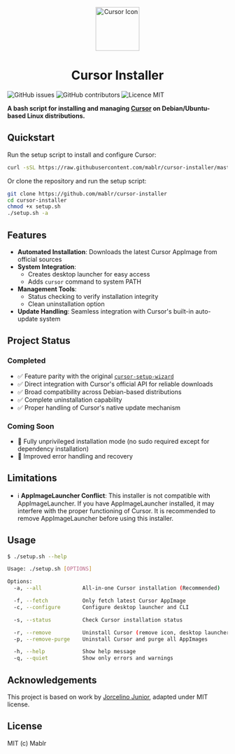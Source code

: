 <p align="center">
  <img src="https://raw.githubusercontent.com/mablr/cursor-installer/refs/heads/master/cursor-icon.svg" alt="Cursor Icon" width="100"/>
</p>

<h1 align="center">Cursor Installer</h1>

![GitHub issues](https://img.shields.io/github/issues/mablr/cursor-installer)
![GitHub contributors](https://img.shields.io/github/contributors/mablr/cursor-installer)
![Licence MIT](https://img.shields.io/badge/License-MIT-blue)


**A bash script for installing and managing [Cursor](https://cursor.sh/) on Debian/Ubuntu-based Linux distributions.**

## Quickstart

Run the setup script to install and configure Cursor:
```bash
curl -sSL https://raw.githubusercontent.com/mablr/cursor-installer/master/setup.sh | bash -s -- -a
```

Or clone the repository and run the setup script:
```bash
git clone https://github.com/mablr/cursor-installer
cd cursor-installer
chmod +x setup.sh
./setup.sh -a
```

## Features

- **Automated Installation**: Downloads the latest Cursor AppImage from official sources
- **System Integration**: 
  - Creates desktop launcher for easy access
  - Adds `cursor` command to system PATH
- **Management Tools**:
  - Status checking to verify installation integrity
  - Clean uninstallation option
- **Update Handling**: Seamless integration with Cursor's built-in auto-update system

## Project Status

### Completed
- ✅ Feature parity with the original [`cursor-setup-wizard`](https://github.com/jorcelinojunior/cursor-setup-wizard/)
- ✅ Direct integration with Cursor's official API for reliable downloads
- ✅ Broad compatibility across Debian-based distributions
- ✅ Complete uninstallation capability
- ✅ Proper handling of Cursor's native update mechanism

### Coming Soon
- 🔄 Fully unprivileged installation mode (no sudo required except for dependency installation)
- 🔄 Improved error handling and recovery

## Limitations

- ℹ️ **AppImageLauncher Conflict**: This installer is not compatible with AppImageLauncher. If you have AppImageLauncher installed, it may interfere with the proper functioning of Cursor. It is recommended to remove AppImageLauncher before using this installer.

## Usage

```bash
$ ./setup.sh --help

Usage: ./setup.sh [OPTIONS]

Options:
  -a, --all             All-in-one Cursor installation (Recommended)

  -f, --fetch           Only fetch latest Cursor AppImage 
  -c, --configure       Configure desktop launcher and CLI

  -s, --status          Check Cursor installation status

  -r, --remove          Uninstall Cursor (remove icon, desktop launcher, and CLI command)
  -p, --remove-purge    Uninstall Cursor and purge all AppImages

  -h, --help            Show help message
  -q, --quiet           Show only errors and warnings
```

## Acknowledgements

This project is based on work by [Jorcelino Junior](https://github.com/jorcelinojunior/cursor-setup-wizard/), adapted under MIT license.

## License

MIT (c) Mablr